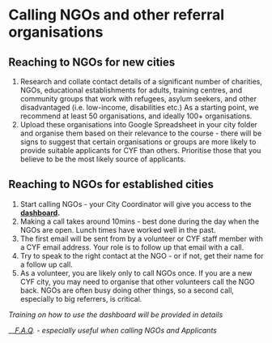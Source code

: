 # Calling NGOs and other referral organisations

## Reaching to NGOs for new cities

1. Research and collate contact details of a significant number of charities, NGOs, educational establishments for adults, training centres, and community groups that work with refugees, asylum seekers, and other disadvantaged \(i.e. low-income, disabilities etc.\) As a starting point, we recommend at least 50 organisations, and ideally 100+ organisations.
2. Upload these organisations into Google Spreadsheet in your city folder and organise them based on their relevance to the course - there will be signs to suggest that certain organisations or groups are more likely to provide suitable applicants for CYF than others. Prioritise those that you believe to be the most likely source of applicants.

## Reaching to NGOs for established cities

1. Start calling NGOs - your City Coordinator will give you access to the [**dashboard**](https://docs.codeyourfuture.io/teams/ambassadors/applicant-outreach/ngo-dashboard-step-by-step-guide-for-volunteers)**.** 
2. Making a call takes around 10mins - best done during the day when the NGOs are open. Lunch times have worked well in the past.
3. The first email will be sent from by a volunteer or CYF staff member with a CYF email address. Your role is to follow up that email with a call.
4. Try to speak to the right contact at the NGO - or if not, get their name for a follow up call.
5. As a volunteer, you are likely only to call NGOs once. If you are a new CYF city, you may need to organise that other volunteers call the NGO back. NGOs are often busy doing other things, so a second call, especially to big referrers, is critical.

_Training on how to use the dashboard will be provided in details_ 

\_\_[_F.A.Q_](https://codeyourfuture.io/faq/)_. - especially useful when calling NGOs and Applicants_ 

